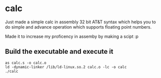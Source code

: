 # calc

Just made a simple calc in assembly 32 bit AT&T syntax which helps you to do simple and advance operation which supports floating point numbers. 

Made it to increase my proficency in assemby by making a scipt :p

## Build the executable and execute it

```
as calc.s -o calc.o
ld -dynamic-linker /lib/ld-linux.so.2 calc.o -lc -o calc
./calc
```
